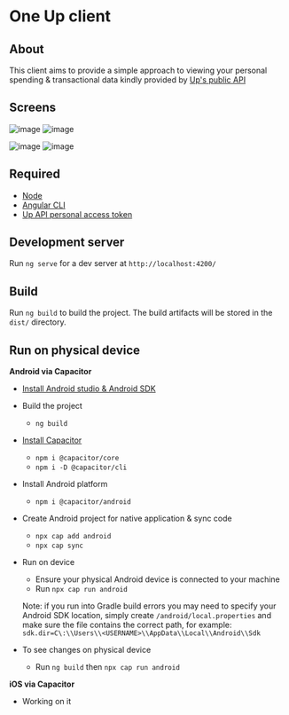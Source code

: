 # One Up client

## About

This client aims to provide a simple approach to viewing your personal spending & transactional data kindly provided by [Up's public API](https://developer.up.com.au/#welcome)

## Screens

![image](https://github.com/HotWheelsTony/one-up-client/assets/45111354/78b8b714-fd7f-42a1-ab1a-e15b9c31bff3) ![image](https://github.com/HotWheelsTony/one-up-client/assets/45111354/80c55377-64ed-4617-9d6f-e2b79a91da43)

![image](https://github.com/HotWheelsTony/one-up-client/assets/45111354/e19b4897-fd71-4193-b989-2afb6aff6d3e) ![image](https://github.com/HotWheelsTony/one-up-client/assets/45111354/4fdf3047-5e03-452c-9a52-566642fe5336)

## Required

* [Node](https://nodejs.org/en)
* [Angular CLI](https://www.npmjs.com/package/@angular/cli)
* [Up API personal access token](https://api.up.com.au/getting_started)

## Development server

Run `ng serve` for a dev server at `http://localhost:4200/` 

## Build

Run `ng build` to build the project. The build artifacts will be stored in the `dist/` directory.

## Run on physical device

__Android via Capacitor__
  * [Install Android studio & Android SDK](https://developer.android.com/studio)

  * Build the project 
    * `ng build`

  * [Install Capacitor](https://capacitorjs.com/docs/getting-started)
    * `npm i @capacitor/core`
    * `npm i -D @capacitor/cli`
  * Install Android platform
    * `npm i @capacitor/android`
  * Create Android project for native application & sync code
    * `npx cap add android`
    * `npx cap sync`
  * Run on device
    * Ensure your physical Android device is connected to your machine
    * Run `npx cap run android`
    
    Note: if you run into Gradle build errors you may need to specify your Android SDK location, simply create `/android/local.properties` and make sure the file contains the correct path, for example: `sdk.dir=C\:\\Users\\<USERNAME>\\AppData\\Local\\Android\\Sdk`  

  * To see changes on physical device
    * Run `ng build` then `npx cap run android`


__iOS via Capacitor__
  * Working on it




